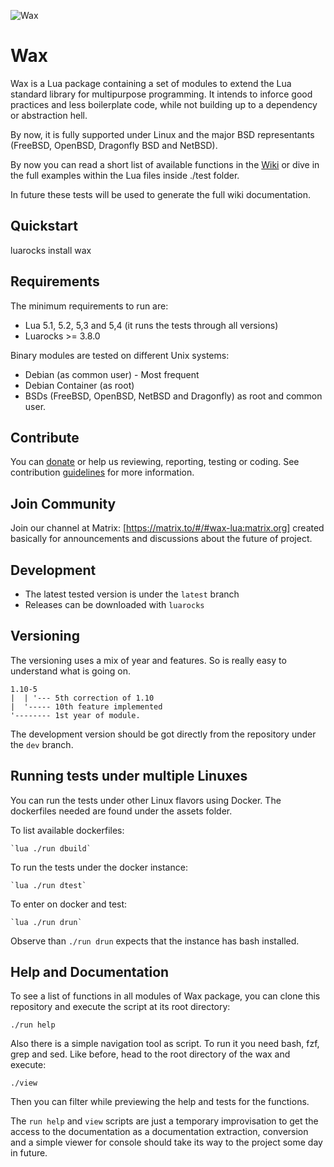 ![Wax](https://repository-images.githubusercontent.com/527150563/25981ea3-4df3-4c7e-b496-6c66ee7a5574)

# Wax

Wax is a Lua package containing a set of modules to extend the Lua standard
library for multipurpose programming. It intends to inforce good practices
and less boilerplate code, while not building up to a dependency or abstraction
hell.

By now, it is fully supported under Linux and the major BSD representants
(FreeBSD, OpenBSD, Dragonfly BSD and NetBSD).

By now you can read a short list of available functions in the
[Wiki](https://codeberg.org/wax/wax/wiki)
or dive in the full examples within the Lua files inside ./test folder.

In future these tests will be used to generate the full wiki documentation.


## Quickstart

luarocks install wax


## Requirements
The minimum requirements to run are:

* Lua 5.1, 5.2, 5,3 and 5,4 (it runs the tests through all versions)
* Luarocks >= 3.8.0

Binary modules are tested on different Unix systems:

* Debian (as common user) - Most frequent
* Debian Container (as root)
* BSDs (FreeBSD, OpenBSD, NetBSD and Dragonfly) as root and common user.


## Contribute

You can [donate](https://liberapay.com/WaxLab/donate) or help us
reviewing, reporting, testing or coding.
See contribution [guidelines](contributing.md) for more information.


## Join Community

Join our channel at Matrix: [https://matrix.to/#/#wax-lua:matrix.org]
created basically for announcements and discussions about the future of project.


## Development

* The latest tested version is under the `latest` branch
* Releases can be downloaded with `luarocks`


## Versioning

The versioning uses a mix of year and features. So is really easy to understand
what is going on.

```
1.10-5
|  | '--- 5th correction of 1.10
|  '----- 10th feature implemented
'-------- 1st year of module.
```

The development version should be got directly from the repository under the
`dev` branch.


## Running tests under multiple Linuxes

You can run the tests under other Linux flavors using Docker. The dockerfiles
needed are found under the assets folder.

To list available dockerfiles:

    `lua ./run dbuild`

To run the tests under the docker instance:

    `lua ./run dtest`

To enter on docker and test:

    `lua ./run drun`

Observe than `./run drun` expects that the instance has bash installed.


## Help and Documentation

To see a list of functions in all modules of Wax package, you can clone this
repository and execute the script at its root directory:

    ./run help

Also there is a simple navigation tool as script. To run it you need bash, fzf,
grep and sed. Like before, head to the root directory of the wax and execute:

    ./view

Then you can filter while previewing the help and tests for the functions.

The `run help` and `view` scripts are just a temporary improvisation to get the
access to the documentation as a documentation extraction, conversion and a
simple viewer for console should take its way to the project some day in future.
